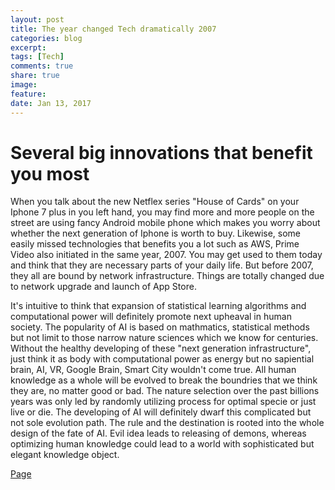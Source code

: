 ```yaml
---
layout: post
title: The year changed Tech dramatically 2007
categories: blog
excerpt: 
tags: [Tech]
comments: true
share: true
image:
feature:
date: Jan 13, 2017
---
```


# Several big innovations that benefit you most

When you talk about the new Netflex series "House of Cards" on your Iphone 7 plus in you left hand, you may find more and more people on the street are using fancy Android mobile phone which makes you worry about whether the next generation of Iphone is worth to buy. Likewise, some easily missed technologies that benefits you a lot such as AWS, Prime Video also initiated in the same year, 2007. You may get used to them today and think that they are necessary parts of your daily life. But before 2007, they all are bound by network infrastructure. Things are totally changed due to network upgrade and launch of App Store. 

It's intuitive to think that expansion of statistical learning algorithms and computational power will definitely promote next upheaval in human society. The popularity of AI is based on mathmatics, statistical methods but not limit to those narrow nature sciences which we know for centuries. Without the healthy developing of these "next generation infrastructure", just think it as body with computational power as energy but no sapiential brain, AI, VR, Google Brain, Smart City wouldn't come true. All human knowledge as a whole will be evolved to break the boundries that we think they are, no matter good or bad. The nature selection over the past billions years was only led by randomly utilizing process for optimal specie or just live or die. The developing of AI will definitely dwarf this complicated but not sole evolution path. The rule and the destination is rooted into the whole design of the fate of AI. Evil idea leads to releasing of demons, whereas optimizing human knowledge could lead to a world with sophisticated but elegant knowledge object.

[Page](https://www.thestreet.com/story/13951009/1/from-apple-s-iphone-to-netflix-streaming-why-2007-was-the-year-that-changed-everything-in-tech.html?puc=yahoo&cm_ven=YAHOO)